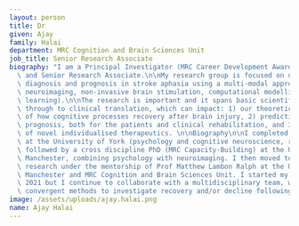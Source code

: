 ```yaml
---
layout: person
title: Dr
given: Ajay
family: Halai
department: MRC Cognition and Brain Sciences Unit
job_title: Senior Research Associate
biography: "I am a Principal Investigator (MRC Career Development Award 2021-2026)\
  \ and Senior Research Associate.\n\nMy research group is focused on understanding\
  \ diagnosis and prognosis in stroke aphasia using a multi-modal approach (behavioural,\
  \ neuroimaging, non-invasive brain stimulation, computational modelling and machine\
  \ learning).\n\nThe research is important and it spans basic scientific discover\
  \ through to clinical translation, which can impact: 1) our theoretical understanding\
  \ of how cognitive processes recovery after brain injury, 2) predictive value for\
  \ prognosis, both for the patients and clinical rehabilitation, and 3) the implementation\
  \ of novel individualised therapeutics. \n\nBiography\n\nI completed a BSc and MSc\
  \ at the University of York (psychology and cognitive neuroscience, respectively),\
  \ followed by a cross discipline PhD (MRC Capacity-Building) at the University of\
  \ Manchester, combining psychology with neuroimaging. I then moved toward applied\
  \ research under the mentorship of Prof Matthew Lambon Ralph at the University of\
  \ Manchester and MRC Cognition and Brain Sciences Unit. I started my own lab in\
  \ 2021 but I continue to collaborate with a multidisciplinary team, where I use\
  \ convergent methods to investigate recovery and/or decline following brain disorder."
image: /assets/uploads/ajay.halai.png
name: Ajay Halai
---
```

